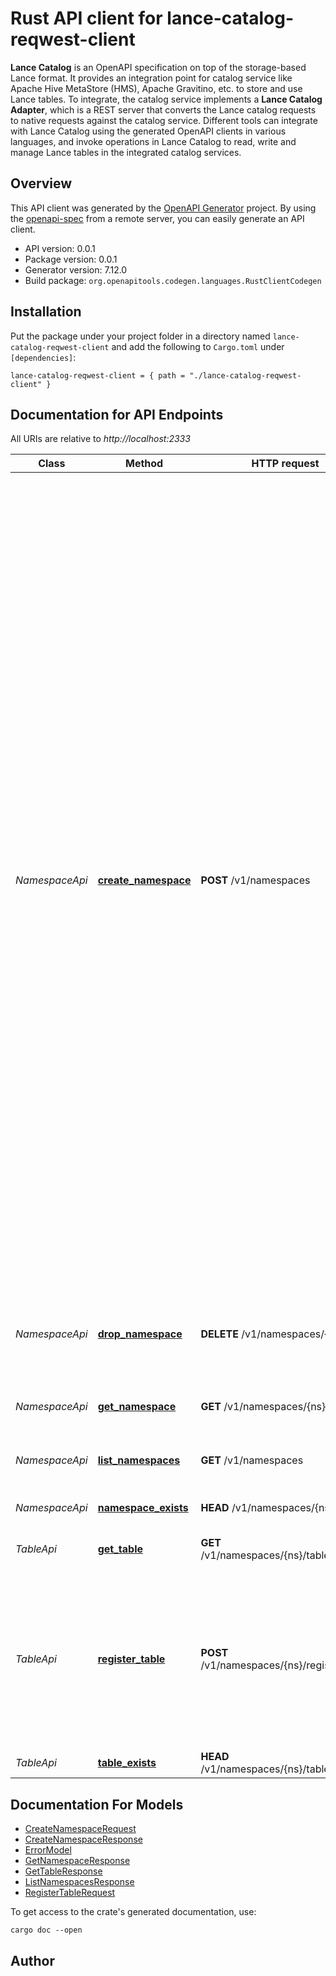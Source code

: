 # Rust API client for lance-catalog-reqwest-client

**Lance Catalog** is an OpenAPI specification on top of the storage-based Lance format.
It provides an integration point for catalog service like Apache Hive MetaStore (HMS), Apache Gravitino, etc.
to store and use Lance tables. To integrate, the catalog service implements a **Lance Catalog Adapter**,
which is a REST server that converts the Lance catalog requests to native requests against the catalog service.
Different tools can integrate with Lance Catalog using the generated OpenAPI clients in various languages,
and invoke operations in Lance Catalog to read, write and manage Lance tables in the integrated catalog services.



## Overview

This API client was generated by the [OpenAPI Generator](https://openapi-generator.tech) project.  By using the [openapi-spec](https://openapis.org) from a remote server, you can easily generate an API client.

- API version: 0.0.1
- Package version: 0.0.1
- Generator version: 7.12.0
- Build package: `org.openapitools.codegen.languages.RustClientCodegen`

## Installation

Put the package under your project folder in a directory named `lance-catalog-reqwest-client` and add the following to `Cargo.toml` under `[dependencies]`:

```
lance-catalog-reqwest-client = { path = "./lance-catalog-reqwest-client" }
```

## Documentation for API Endpoints

All URIs are relative to *http://localhost:2333*

Class | Method | HTTP request | Description
------------ | ------------- | ------------- | -------------
*NamespaceApi* | [**create_namespace**](docs/NamespaceApi.md#create_namespace) | **POST** /v1/namespaces | Create a new namespace. A catalog can manage one or more namespaces. A namespace is used to manage one or more tables. There are three modes when trying to create a namespace:   * CREATE: Create the namespace if it does not exist. If a namespace of the same name already exists, the operation fails with 400.   * EXIST_OK: Create the namespace if it does not exist. If a namespace of the same name already exists, the operation succeeds and the existing namespace is kept.   * OVERWRITE: Create the namespace if it does not exist. If a namespace of the same name already exists, the existing namespace is dropped and a new namespace with this name with no table is created. 
*NamespaceApi* | [**drop_namespace**](docs/NamespaceApi.md#drop_namespace) | **DELETE** /v1/namespaces/{ns} | Drop a namespace from the catalog. Namespace must be empty.
*NamespaceApi* | [**get_namespace**](docs/NamespaceApi.md#get_namespace) | **GET** /v1/namespaces/{ns} | Get information about a namespace
*NamespaceApi* | [**list_namespaces**](docs/NamespaceApi.md#list_namespaces) | **GET** /v1/namespaces | List all namespaces in the catalog. 
*NamespaceApi* | [**namespace_exists**](docs/NamespaceApi.md#namespace_exists) | **HEAD** /v1/namespaces/{ns} | Check if a namespace exists
*TableApi* | [**get_table**](docs/TableApi.md#get_table) | **GET** /v1/namespaces/{ns}/tables/{table} | Get a table from the catalog
*TableApi* | [**register_table**](docs/TableApi.md#register_table) | **POST** /v1/namespaces/{ns}/register | Register a new table in the given namespace. A table represents a lance dataset.  In Lance catalog, a table must be hosted in a namespace. 
*TableApi* | [**table_exists**](docs/TableApi.md#table_exists) | **HEAD** /v1/namespaces/{ns}/tables/{table} | Check if a table exists


## Documentation For Models

 - [CreateNamespaceRequest](docs/CreateNamespaceRequest.md)
 - [CreateNamespaceResponse](docs/CreateNamespaceResponse.md)
 - [ErrorModel](docs/ErrorModel.md)
 - [GetNamespaceResponse](docs/GetNamespaceResponse.md)
 - [GetTableResponse](docs/GetTableResponse.md)
 - [ListNamespacesResponse](docs/ListNamespacesResponse.md)
 - [RegisterTableRequest](docs/RegisterTableRequest.md)


To get access to the crate's generated documentation, use:

```
cargo doc --open
```

## Author



